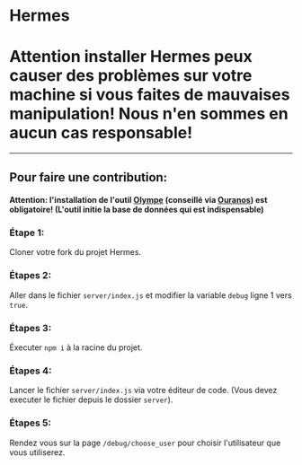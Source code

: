 # Hermes

# Attention installer Hermes peux causer des problèmes sur votre machine si vous faites de mauvaises manipulation! Nous n'en sommes en aucun cas responsable!

***

## Pour faire une contribution:

#### Attention: l'installation de l'outil [Olympe](https://github.com/Cantina-Org/Olympe) (conseillé via [Ouranos](https://github.com/Cantina-Org/Ouranos)) est obligatoire! (L'outil initie la base de données qui est indispensable)

### Étape 1:
Cloner votre fork du projet Hermes.

### Étapes 2:
Aller dans le fichier `server/index.js` et modifier la variable `debug` ligne 1 vers `true`.

### Étapes 3:
Éxecuter `npm i` à la racine du projet.

### Étapes 4:
Lancer le fichier `server/index.js` via votre éditeur de code. (Vous devez executer le fichier depuis le dossier `server`).

### Étapes 5:
Rendez vous sur la page `/debug/choose_user` pour choisir l'utilisateur que vous utiliserez.

